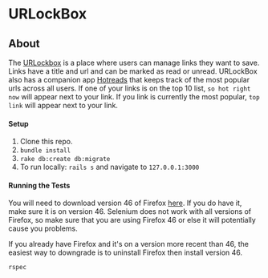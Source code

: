 # URLockBox

## About

The [URLockbox](https://warm-plains-20041.herokuapp.com/) is a place where users can manage links they want to save. Links have a title and url and can be marked as read or unread. URLockBox also has a companion app [Hotreads](https://desolate-crag-20501.herokuapp.com/) that keeps track of the most popular urls across all users. If one of your links is on the top 10 list, `so hot right now` will appear next to your link. If you link is currently the most popular, `top link` will appear next to your link.

#### Setup

1. Clone this repo.
2. `bundle install`
2. `rake db:create db:migrate`
3. To run locally: `rails s` and navigate to `127.0.0.1:3000`


#### Running the Tests

You will need to download version 46 of Firefox [here](https://www.softexia.com/windows/web-browsers/firefox-46). If you do have it, make sure it is on version 46. Selenium does not work with all versions of Firefox, so make sure that you are using Firefox 46 or else it will potentially cause you problems.

If you already have Firefox and it's on a version more recent than 46, the easiest way to downgrade is to uninstall Firefox then install version 46.

`rspec`
